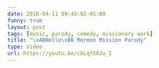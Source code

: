 ```yaml
---
date: 2016-04-11 09:43:02-05:00
funny: true
layout: post
tags: [music, parody, comedy, missionary work]
title: "\xABHello\xBB Mormon Mission Parody"
type: video
url: https://youtu.be/ckLqfX62u_I
---
```

